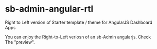 # sb-admin-angular-rtl
Right to Left version of Starter template / theme for AngularJS Dashboard Apps

You can enjoy the Right-to-Left veriosn of an sb-Admin angularjs. Check The "preview".
